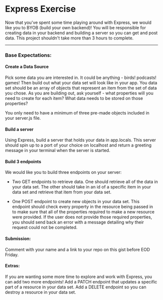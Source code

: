 # Express Exercise

Now that you've spent some time playing around with Express, we would like you to BYOB (build your own backend)! You will be responsible for creating data in your backend and building a server so you can get and post data. This project shouldn't take more than 3 hours to complete.

---

### Base Expectations:

#### Create a Data Source

Pick some data you are interested in. It could be anything - birds! podcasts! games! Then build out what your data set will look like in your app. You data set should be an array of objects that represent an item from the set of data you chose. As you are building out, ask yourself - what properties will you need to create for each item? What data needs to be stored on those properties?

You only need to have a minimum of three pre-made objects included in your server.js file.

#### Build a server

Using Express, build a server that holds your data in app.locals. This server should spin up to a port of your choice on localhost and return a greeting message in your terminal when the server is started.

#### Build 3 endpoints

We would like you to build three endpoints on your server: 

- Two GET endpoints to retrieve data. One should retrieve all of the data in your data set. The other should take in an id of a specific item in your data set and retrieve that item from your data set.

- One POST endpoint to create new objects in your data set. This endpoint should check every property in the resource being passed in to make sure that all of the properties required to make a new resource were provided. If the user does not provide those required properties, you should send back an error with a message detailing why their request could not be completed.

#### Submission:

Comment with your name and a link to your repo on this gist before EOD Friday. 

#### Extras:

If you are wanting some more time to explore and work with Express, you can add two more endpoints! Add a PATCH endpoint that updates a specific part of a resource in your data set. Add a DELETE endpoint so you can destroy a resource in your data set.